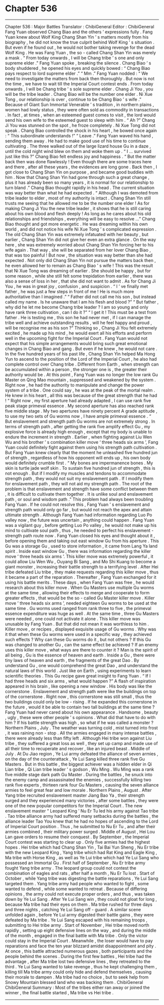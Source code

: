 
# Chapter 536


---

Chapter 536 : Major Battles
Translator : ChibiGeneral Editor : ChibiGeneral
Fang Yuan observed Chang Biao and the others ’ expressions fully .
Fang Yuan knew about Wolf King Chang Shan Yin ’ s matters mostly from his biography , he did not know the true culprit behind Wolf King ’ s situation .
But even if he found out , he would not bother taking revenge for the dead Wolf King .
He was Fang Yuan , the so - called Chang Shan Yin was merely a mask .
“ From today onwards , I will be Chang tribe ’ s one and only supreme elder .” Fang Yuan spoke , breaking the silence .
Chang Biao ’ s body shuddered , he opened his eyes and quickly bowed : “ Chang Biao pays respect to lord supreme elder .”
“ Mm .” Fang Yuan nodded : “ We need to investigate the matters from back then thoroughly . But now is not the time , we have to wait till the Imperial Court contest ends . From today onwards , I will be Chang tribe ’ s sole supreme elder . Chang Ji You , you will be the tribe leader . Chang Biao will be the number one elder . Ni Xue Tong , our relationship is over , continue to be Chang Biao ’ s wife .”
Because of Giant Sun Immortal Venerable ’ s tradition , in northern plains , women had lowly status , they were often sold as commodity in transactions . In fact , at times , when an esteemed guest comes to visit , the lord would send his own wife to the esteemed guest to sleep with him .
“ Ah ?” Chang Ji You was stunned on the spot , he froze completely .
Ni Xue Tong did not speak .
Chang Biao controlled the shock in his heart , he bowed once again : “ This subordinate understands !”
“ Leave .” Fang Yuan waved his hand , sending them away . He had to make good use of his time to continue cultivating .
The three walked out of the large lizard house Gu in a daze , until the cold night wind blew on them and woke them up .
“ I … survived just like this ?” Chang Biao felt endless joy and happiness .
“ But the matter back then was done flawlessly ! Even though there are some traces here and there , after all these years , the evidences are long gone . Back then , I got close to Chang Shan Yin on purpose , and became good buddies with him . Now that Chang Shan Yin had gone through such a great change , plus it has already been so many years , it is normal for our relationship to turn bland .” Chang Biao thought rapidly in his head .
The current situation was way better than what he had expected .
“ Although I was demoted from tribe leader to elder , most of my authority is intact . Chang Shan Yin still trusts me seeing that he allowed me to be the number one elder ! As for making Chang Ji You the new tribe leader , it shows that he is still caring about his own blood and flesh deeply ! As long as he cares about his old relationships and friendships , everything will be easy to resolve …” Chang Biao thought and got more energetic .
He was dreaming within his own world , and did not notice his wife Ni Xue Tong ’ s complicated expression .
The old Chang Shan Yin was extremely infatuated with her beauty , but earlier , Chang Shan Yin did not give her even an extra glance .
On the way here , she was extremely worried about Chang Shan Yin forcing her to his wife again . That way , she will be separated from her lover Chang Biao , that was too painful !
But now , the situation was way better than she had expected .
Not only did Chang Shan Yin not pursue the matters back then , he even allowed her to remain as Chang Biao ’ s wife !
This was the result that Ni Xue Tong was dreaming of earlier . She should be happy , but for some reason , while she still felt some trepidation from earlier , there was also a sense of loss in her , that she did not want to admit .
As for Chang Ji You , he was in great joy , confusion , and suspicion .
“ I ’ ve finally met father , he was just a few steps in front of me ! He is much more authoritative than I imagined .”
“ Father did not call me his son , but instead called my name . Is he unaware that I am his flesh and blood ?”
“ But father , why did he let me become Chang tribe leader ? I am so young and only have rank three cultivation , can I do it ?”
“ I get it ! This must be a test from father . He is testing me , this son he had never met , if I can manage the tribe well and achieve outstanding results , will he feel happy and proud , will be recognise me as his son ?”
Thinking so , Chang Ji You felt extremely excited , he made up his mind , he would exert all his efforts and perform well in the upcoming fight for the Imperial Court .
Fang Yuan would not expect that his simple arrangements would bring such great emotional changes in Chang Biao and gang .
But even if he knew , he would not care .
In the five hundred years of his past life , Chang Shan Yin helped Ma Hong Yun to ascend to the position of the Lord of the Imperial Court , he also had complete control over Chang tribe .
Different from Earth , when strength can be accumulated within a person , the stronger one is , the greater their authority would be .
At this point , Fang Yuan was no longer the low rank Gu Master on Qing Mao mountain , suppressed and weakened by the system . Right now , he had the authority to manipulate and change the power system of a tribe . One could say , he was at the peak of the mortal realm .
He knew in his heart , all this was because of the great strength that he had !
“ Right now , my first aperture had already adapted , I can use rank five peak stage primeval essence . My second aperture has also reached rank five middle stage . My two apertures have ninety percent A grade aptitude , to use my two sets of Gu worms now , I have ample primeval essence .
“ But enslavement and strength path Gu worms are not extremely strong . In terms of strength path , after getting the rank five amplify effect Gu , my explosive force is already high enough , except that my body is unable to endure the increment in strength .
Earlier , when fighting against Liu Wen Wu and his brother ’ s combination killer move ‘ three heads six arms ’, Fang Yuan could definitely fight against them using his strength path cultivation .
But Fang Yuan knew clearly that the moment he unleashed five hundred jun of strength , regardless of how his opponent will ends up , his own body would definitely crumble first .
“ My bones are impermanence bones . My skin is turtle jade wolf skin . To sustain five hundred jun of strength , this is not enough . But if I modify my muscles and tendons to accommodate strength path , they would not suit my enslavement path . If I modify them for enslavement path , they will not aid my strength path . The root of the problem is that enslavement and strength have some conflict between them , it is difficult to cultivate them together . It is unlike soul and enslavement path , or soul and wisdom path .”
This problem had always been troubling Fang Yuan .
If he could not resolve this , Fang Yuan ’ s enslavement and strength path would only go far , but would not reach the apex and attain ultimate strength .
Although Fang Yuan had information regarding Luo Po valley now , the future was uncertain , anything could happen . Fang Yuan was a vigilant guy , before getting Luo Po valley , he would not make up his mind to cultivate soul path , thus , he needed to perfect his enslavement - strength path route now .
Fang Yuan closed his eyes and thought about it , before opening them and taking out east window Gu from his aperture .
This Gu was a storage Gu , used to store information , it came from Lang Ya land spirit .
Inside east window Gu , there was information regarding the killer move ‘ three heads six arms ’. This killer move was extremely powerful , it could allow Liu Wen Wu , Ouyang Bi Sang , and Mo Shi Kuang to become a giant monster , increasing their battle strength to a terrifying level .
After Hei tribe defeated Liu tribe , they make requests regarding this killer move , thus it became a part of the reparation . Thereafter , Fang Yuan exchanged for it using his battle merits .
These days , when Fang Yuan was free , he would research about this killer move .
When Gu Masters use multiple Gu worms at the same time , allowing their effects to merge and cooperate to form greater effects , that would be the so - called Gu Master killer move .
Killer move ‘ three heads six arms ’, needed eighteen Gu worms to be used at the same time . Gu worms used ranged from rank three to five , the primeval essence expenditure was huge as well . At the same time , three Gu Masters were needed , one could not activate it alone .
This killer move was unusable by Fang Yuan . But that did not mean it was worthless to him .
Killer move , or recipes , displayed exquisite usage of Gu worms .
Why was it that when these Gu worms were used in a specific way , they achieved such effects ? Why can these Gu worms do it , but not others ? If this Gu was changed to another Gu , can the same effect be achieved ? If an enemy uses this killer move , what ways are there to counter it ?
Man is the spirit of all being , Gu is the essence of heaven and earth .
Inside a Gu , there were tiny laws of heaven and earth , the fragments of the great Dao .
By understand Gu , one would comprehend the great Dao , and understand the natural laws of this world . Just like on Earth , using experiments to learn scientific theories .
This Gu recipe gave great insight to Fang Yuan .
“ If I had three heads and six arms , what would happen ?”
A flash of inspiration appeared in his brain , like opening a new window .
His body was like the cornerstone . Enslavement and strength path were like the buildings on top of the cornerstone . Right now , this cornerstone was still small , thus the two buildings could only be low - rising . If he expanded this cornerstone in the future , would it be able to contain two tall buildings at the same time ?
Fang Yuan had never cared about his own appearance .
Handsome , beauty , ugly , these were other people ’ s opinions . What did that have to do with him ?
If his battle strength was high , so what if he was called a monster ?
Northern Plains , July .
The weather was turning cold , mist turned into frost , it was raining non - stop .
All the armies engaged in many intense battles , there were already less than fifty left .
Although Hei tribe won against Liu tribe , they suffered a great loss as well , they set up camp and made use of all their time to recuperate and recover , like an injured beast .
Middle of July .
At Du Jiao region , Ye Lui army defeated the alliance of seven armies , on the day of the counterattack , Ye Lui Sang killed three rank five Gu Masters .
But in this battle , the biggest achiever was a hidden elder in Qi Lian tribe , Qi Lian tribe leader ’ s godson , Wu Ming .
Wu Ming was a rank five middle stage dark path Gu Master . During the battles , he snuck into the enemy camp and assassinated the enemies , successfully killing two rank five experts , thirteen rank four Gu Masters , causing the seven alliance armies to feel great fear and low morale .
Northern Plains , August .
After Yang tribe recruited enslavement master Jiang Bao Ya , their strength surged and they experienced many victories , after some battles , they were one of the new popular competitors for the Imperial Court .
The new enslavement master “ Leopard King ’ Nu Er Tu led his army against Tao tribe . Tao tribe alliance army had suffered many setbacks during the battles , the alliance leader Tao You knew that he had no hopes of ascending to the Lord of Imperial Court position . Thus , he submitted to Nu Er Tu , and after their armies combined , their military power surged .
Middle of August , Hei Lou Lan gave orders to resume their conquest .
By September , the Imperial Court contest was starting to clear up . Only five armies had the highest hopes .
Hei tribe which had Chang Shan Yin , Tai Bai Yun Sheng , Nu Er tribe with the new Leopard King , Yang tribe which had Rat King and Eagle King , Ma tribe with Horse King , as well as Ye Lui tribe which had Ye Lui Sang who possessed an Immortal Gu .
First half of September , Nu Er tribe army fought Yang tribe army . The leopard group could not contest the combination of eagles and rats , after half a month , Nu Er Tu lost .
Start of October , while Yang tribe was digesting the battle reparations , Ye Lui Sang targeted them .
Yang tribe army had people who wanted to fight , some wanted to defend , while some wanted to retreat . Because of differing opinions , the army could not execute proper orders , and thus , was taken down by Ye Lui Sang .
After Ye Lui Sang win , they could not gloat for long , because Ma tribe had their eyes on them .
Ma tribe rushed for three days and three nights , catching Ye Lui Sang off - guard .
A similar scene unfolded again , before Ye Lui army digested their battle gains , they were defeated by Ma tribe .
Ye Lui Sang escaped with his remaining troops , submitting to Hei tribe army .
Start of November , Hei tribe moved north rapidly , setting up eight defensive lines on the way , and during the middle of the month , engaged in the final battle with Ma tribe .
Only the victor could stay in the Imperial Court . Meanwhile , the loser would have to pay reparations and face the ten year blizzard amidst disappointment and pity .
At once , this battle attracted numerous gazes , both participants and the people behind the scenes .
During the first few battles , Hei tribe had the advantage , after Ma tribe lost two defensive lines , they retreated to the third .
Ye Lui Sang wanted to take revenge , thus he kept challenging them , killing till Ma tribe army could only hide and defend themselves , causing their morale to dampen .
Ma tribe had no choice , but to seek help from Snowy Mountain blessed land who was backing them .
ChibiGeneral ChibiGeneral Summary : Most of the tribes either ran away or joined the winner , the final battle started , Ma tribe vs Hei tribe .

---

